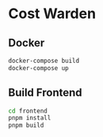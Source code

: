 # Cost Warden

## Docker

```bash
docker-compose build
docker-compose up
```

## Build Frontend

```bash
cd frontend
pnpm install
pnpm build
```
